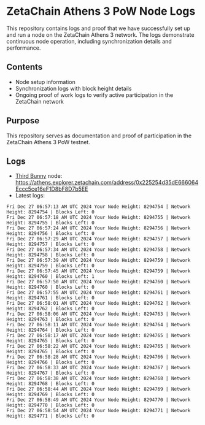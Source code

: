# ZetaChain Athens 3 PoW Node Logs
This repository contains logs and proof that we have successfully set up and run a node on the ZetaChain Athens 3 network. The logs demonstrate continuous node operation, including synchronization details and performance.

## Contents
- Node setup information
- Synchronization logs with block height details
- Ongoing proof of work logs to verify active participation in the ZetaChain network

## Purpose
This repository serves as documentation and proof of participation in the ZetaChain Athens 3 PoW testnet.

## Logs

- [Third Bunny](https://thirdbunny.xyz/) node: https://athens.explorer.zetachain.com/address/0x225254d35dE666064Eccc5ce16eF1D8bF8D7b5EE
- Latest logs:
```
Fri Dec 27 06:57:13 AM UTC 2024 Your Node Height: 8294754 | Network Height: 8294754 | Blocks Left: 0
Fri Dec 27 06:57:18 AM UTC 2024 Your Node Height: 8294755 | Network Height: 8294755 | Blocks Left: 0
Fri Dec 27 06:57:24 AM UTC 2024 Your Node Height: 8294756 | Network Height: 8294756 | Blocks Left: 0
Fri Dec 27 06:57:29 AM UTC 2024 Your Node Height: 8294757 | Network Height: 8294757 | Blocks Left: 0
Fri Dec 27 06:57:34 AM UTC 2024 Your Node Height: 8294758 | Network Height: 8294758 | Blocks Left: 0
Fri Dec 27 06:57:39 AM UTC 2024 Your Node Height: 8294759 | Network Height: 8294759 | Blocks Left: 0
Fri Dec 27 06:57:45 AM UTC 2024 Your Node Height: 8294759 | Network Height: 8294760 | Blocks Left: 1
Fri Dec 27 06:57:50 AM UTC 2024 Your Node Height: 8294760 | Network Height: 8294760 | Blocks Left: 0
Fri Dec 27 06:57:55 AM UTC 2024 Your Node Height: 8294761 | Network Height: 8294761 | Blocks Left: 0
Fri Dec 27 06:58:01 AM UTC 2024 Your Node Height: 8294762 | Network Height: 8294762 | Blocks Left: 0
Fri Dec 27 06:58:06 AM UTC 2024 Your Node Height: 8294763 | Network Height: 8294763 | Blocks Left: 0
Fri Dec 27 06:58:11 AM UTC 2024 Your Node Height: 8294764 | Network Height: 8294764 | Blocks Left: 0
Fri Dec 27 06:58:17 AM UTC 2024 Your Node Height: 8294765 | Network Height: 8294765 | Blocks Left: 0
Fri Dec 27 06:58:22 AM UTC 2024 Your Node Height: 8294765 | Network Height: 8294765 | Blocks Left: 0
Fri Dec 27 06:58:28 AM UTC 2024 Your Node Height: 8294766 | Network Height: 8294766 | Blocks Left: 0
Fri Dec 27 06:58:33 AM UTC 2024 Your Node Height: 8294767 | Network Height: 8294767 | Blocks Left: 0
Fri Dec 27 06:58:38 AM UTC 2024 Your Node Height: 8294768 | Network Height: 8294768 | Blocks Left: 0
Fri Dec 27 06:58:44 AM UTC 2024 Your Node Height: 8294769 | Network Height: 8294769 | Blocks Left: 0
Fri Dec 27 06:58:49 AM UTC 2024 Your Node Height: 8294770 | Network Height: 8294770 | Blocks Left: 0
Fri Dec 27 06:58:54 AM UTC 2024 Your Node Height: 8294771 | Network Height: 8294771 | Blocks Left: 0
```
